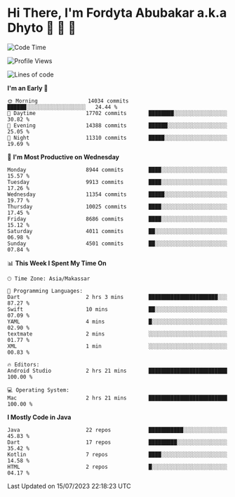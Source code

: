 # Hi There, I'm Fordyta Abubakar a.k.a Dhyto 👋 👋 👋 

<!--
**DhytoDev/dhytodev** is a ✨ _special_ ✨ repository because its `README.md` (this file) appears on your GitHub profile.

Here are some ideas to get you started:

- 🔭 I’m currently working on ...
- 🌱 I’m currently learning ...
- 👯 I’m looking to collaborate on ...
- 🤔 I’m looking for help with ...
- 💬 Ask me about ...
- 📫 How to reach me: ...
- 😄 Pronouns: ...
- ⚡ Fun fact: ...
-->

<!--START_SECTION:waka-->
![Code Time](http://img.shields.io/badge/Code%20Time-1%2C960%20hrs%2039%20mins-blue)

![Profile Views](http://img.shields.io/badge/Profile%20Views-1-blue)

![Lines of code](https://img.shields.io/badge/From%20Hello%20World%20I%27ve%20Written-7.2%20million%20lines%20of%20code-blue)

**I'm an Early 🐤** 

```text
🌞 Morning                14034 commits       ██████░░░░░░░░░░░░░░░░░░░   24.44 % 
🌆 Daytime                17702 commits       ████████░░░░░░░░░░░░░░░░░   30.82 % 
🌃 Evening                14388 commits       ██████░░░░░░░░░░░░░░░░░░░   25.05 % 
🌙 Night                  11310 commits       █████░░░░░░░░░░░░░░░░░░░░   19.69 % 
```
📅 **I'm Most Productive on Wednesday** 

```text
Monday                   8944 commits        ████░░░░░░░░░░░░░░░░░░░░░   15.57 % 
Tuesday                  9913 commits        ████░░░░░░░░░░░░░░░░░░░░░   17.26 % 
Wednesday                11354 commits       █████░░░░░░░░░░░░░░░░░░░░   19.77 % 
Thursday                 10025 commits       ████░░░░░░░░░░░░░░░░░░░░░   17.45 % 
Friday                   8686 commits        ████░░░░░░░░░░░░░░░░░░░░░   15.12 % 
Saturday                 4011 commits        ██░░░░░░░░░░░░░░░░░░░░░░░   06.98 % 
Sunday                   4501 commits        ██░░░░░░░░░░░░░░░░░░░░░░░   07.84 % 
```


📊 **This Week I Spent My Time On** 

```text
🕑︎ Time Zone: Asia/Makassar

💬 Programming Languages: 
Dart                     2 hrs 3 mins        ██████████████████████░░░   87.27 % 
Swift                    10 mins             ██░░░░░░░░░░░░░░░░░░░░░░░   07.09 % 
YAML                     4 mins              █░░░░░░░░░░░░░░░░░░░░░░░░   02.90 % 
textmate                 2 mins              ░░░░░░░░░░░░░░░░░░░░░░░░░   01.77 % 
XML                      1 min               ░░░░░░░░░░░░░░░░░░░░░░░░░   00.83 % 

🔥 Editors: 
Android Studio           2 hrs 21 mins       █████████████████████████   100.00 % 

💻 Operating System: 
Mac                      2 hrs 21 mins       █████████████████████████   100.00 % 
```

**I Mostly Code in Java** 

```text
Java                     22 repos            ███████████░░░░░░░░░░░░░░   45.83 % 
Dart                     17 repos            █████████░░░░░░░░░░░░░░░░   35.42 % 
Kotlin                   7 repos             ████░░░░░░░░░░░░░░░░░░░░░   14.58 % 
HTML                     2 repos             █░░░░░░░░░░░░░░░░░░░░░░░░   04.17 % 
```




 Last Updated on 15/07/2023 22:18:23 UTC
<!--END_SECTION:waka-->
